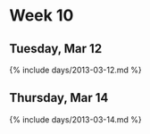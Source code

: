 # Week 10



## Tuesday, Mar 12

{% include days/2013-03-12.md %}

## Thursday, Mar 14

{% include days/2013-03-14.md %}

